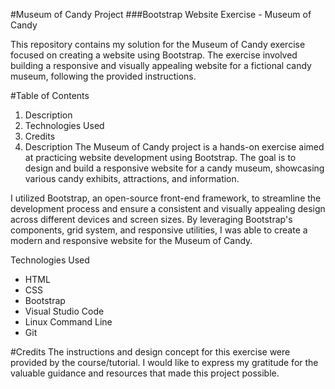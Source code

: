 #Museum of Candy Project
###Bootstrap Website Exercise - Museum of Candy

This repository contains my solution for the Museum of Candy exercise focused on creating a website using Bootstrap. The exercise involved building a responsive and visually appealing website for a fictional candy museum, following the provided instructions.

#Table of Contents
1. Description
2. Technologies Used
3. Credits
4. Description
The Museum of Candy project is a hands-on exercise aimed at practicing website development using Bootstrap. The goal is to design and build a responsive website for a candy museum, showcasing various candy exhibits, attractions, and information.

I utilized Bootstrap, an open-source front-end framework, to streamline the development process and ensure a consistent and visually appealing design across different devices and screen sizes. By leveraging Bootstrap's components, grid system, and responsive utilities, I was able to create a modern and responsive website for the Museum of Candy.

Technologies Used
- HTML
- CSS
- Bootstrap
- Visual Studio Code
- Linux Command Line
- Git

#Credits
The instructions and design concept for this exercise were provided by the course/tutorial. I would like to express my gratitude for the valuable guidance and resources that made this project possible.
